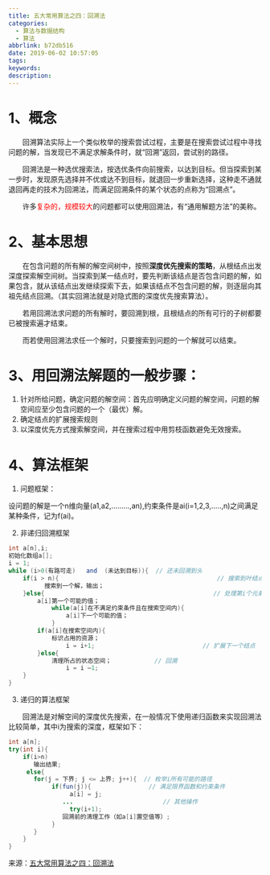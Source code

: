 ```yaml
---
title: 五大常用算法之四：回溯法
categories: 
  - 算法与数据结构
  - 算法
abbrlink: b72db516
date: 2019-06-02 10:57:05
tags:
keywords:
description:
---
```


# 1、概念

　　回溯算法实际上一个类似枚举的搜索尝试过程，主要是在搜索尝试过程中寻找问题的解，当发现已不满足求解条件时，就“回溯”返回，尝试别的路径。

<!--more-->

　　回溯法是一种选优搜索法，按选优条件向前搜索，以达到目标。但当探索到某一步时，发现原先选择并不优或达不到目标，就退回一步重新选择，这种走不通就退回再走的技术为回溯法，而满足回溯条件的某个状态的点称为“回溯点”。

　　许多<font color="red">复杂的，规模较大</font>的问题都可以使用回溯法，有“通用解题方法”的美称。

# 2、基本思想

　　在包含问题的所有解的解空间树中，按照**深度优先搜索的策略**，从根结点出发深度探索解空间树。当探索到某一结点时，要先判断该结点是否包含问题的解，如果包含，就从该结点出发继续探索下去，如果该结点不包含问题的解，则逐层向其祖先结点回溯。（其实回溯法就是对隐式图的深度优先搜索算法）。

　　若用回溯法求问题的所有解时，要回溯到根，且根结点的所有可行的子树都要已被搜索遍才结束。

　　而若使用回溯法求任一个解时，只要搜索到问题的一个解就可以结束。

# 3、用回溯法解题的一般步骤：

1. 针对所给问题，确定问题的解空间：首先应明确定义问题的解空间，问题的解空间应至少包含问题的一个（最优）解。
2. 确定结点的扩展搜索规则
3. 以深度优先方式搜索解空间，并在搜索过程中用剪枝函数避免无效搜索。

# 4、算法框架

1. 问题框架：

​      设问题的解是一个n维向量(a1,a2,………,an),约束条件是ai(i=1,2,3,…..,n)之间满足某种条件，记为f(ai)。

2. 非递归回溯框架

```java
int a[n],i;
初始化数组a[];
i = 1;
while (i>0(有路可走)   and  (未达到目标)){  // 还未回溯到头
    if(i > n){                                            // 搜索到叶结点
          搜索到一个解，输出；
    }else{                                               // 处理第i个元素      
      	a[i]第一个可能的值；
            while(a[i]在不满足约束条件且在搜索空间内){           
                a[i]下一个可能的值；
            }
        if(a[i]在搜索空间内){          
            标识占用的资源；
                i = i+1;                              // 扩展下一个结点
        }else{         
            清理所占的状态空间；            // 回溯
                i = i –1; 
    }
}
```

3. 递归的算法框架

　　回溯法是对解空间的深度优先搜索，在一般情况下使用递归函数来实现回溯法比较简单，其中i为搜索的深度，框架如下：

```java
int a[n];
try(int i){
    if(i>n)
       输出结果;
     else{
       for(j = 下界; j <= 上界; j++){  // 枚举i所有可能的路径       
            if(fun(j)){                // 满足限界函数和约束条件              
                 a[i] = j;
               ...                         // 其他操作
                 try(i+1);
               回溯前的清理工作（如a[i]置空值等）;
            }
       }
    }
}
```

来源：[五大常用算法之四：回溯法](https://www.cnblogs.com/steven_oyj/archive/2010/05/22/1741376.html)

